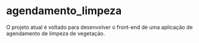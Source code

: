 # agendamento_limpeza
O projeto atual é voltado para desenvolver o front-end de uma aplicação de agendamento de limpeza de vegetação.
